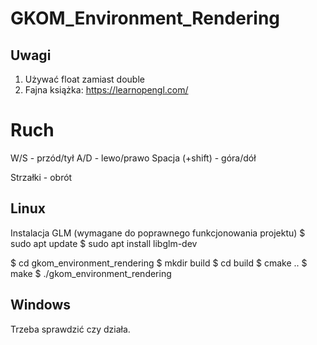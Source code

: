 # GKOM_Environment_Rendering

## Uwagi

1. Używać float zamiast double
2. Fajna książka: https://learnopengl.com/

# Ruch

W/S - przód/tył
A/D - lewo/prawo
Spacja (+shift) - góra/dół

Strzałki - obrót

## Linux

Instalacja GLM (wymagane do poprawnego funkcjonowania projektu)
$ sudo apt update
$ sudo apt install libglm-dev

$ cd gkom_environment_rendering
$ mkdir build
$ cd build
$ cmake ..
$ make
$ ./gkom_environment_rendering

## Windows

Trzeba sprawdzić czy działa.
